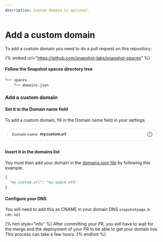 ```yaml
---
description: Custom domain is optional.
---
```


# Add a custom domain

To add a custom domain you need to do a pull request on this repository:

{% embed url="https://github.com/snapshot-labs/snapshot-spaces" %}

#### Follow the Snapshot spaces directory tree

```bash
└── spaces
    └── domains.json
```

### Add a custom domain

#### Set it in the Domain name field

To add a custom domain, fill in the Domain name field in your settings.

![Domain name field in Snapshot settings.](../.gitbook/assets/capture-de-cran-2020-12-30-a-09.34.49.png)

#### Insert it in the domains list

You must then add your domain in the [domains.json file](https://github.com/snapshot-labs/snapshot-spaces/blob/master/spaces/domains.json) by following this example.

```javascript
{
  "my.custom.url": "my-space.eth"
}
```

#### Configure your DNS 

You will need to add this as CNAME in your domain DNS `snapshotpage.b-cdn.net`

{% hint style="info" %}
After committing your PR, you will have to wait for the merge and the deployment of your PR to be able to get your domain live. This process can take a few hours.
{% endhint %}

